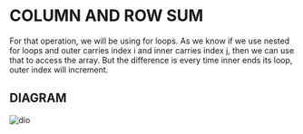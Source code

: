 # COLUMN AND ROW SUM
For that operation, we will be using for loops. 
As we know if we use nested for loops and outer carries index i and inner carries index j, then we can use that to access the array. 
But the difference is every time inner ends its loop, outer index will increment.

## DIAGRAM
![dio](https://user-images.githubusercontent.com/89015461/187080582-e9cfd97f-f02c-4a16-b0b2-f90f0cbf1964.png)

